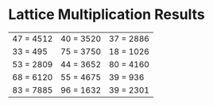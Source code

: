 # Lattice Multiplication Results

|   |   |   |
|---|---|---|
| 47 = 4512 | 40 = 3520 | 37 = 2886 |
| 33 = 495 | 75 = 3750 | 18 = 1026 |
| 53 = 2809 | 44 = 3652 | 80 = 4160 |
| 68 = 6120 | 55 = 4675 | 39 = 936 |
| 83 = 7885 | 96 = 1632 | 39 = 2301 |
